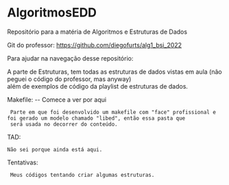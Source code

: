 # AlgoritmosEDD
Repositório para a matéria de Algoritmos e Estruturas de Dados

Git do professor: https://github.com/diegofurts/alg1_bsi_2022

Para ajudar na navegação desse repositório:


  A parte de Estruturas, tem todas as estruturas de dados vistas em aula (não peguei o código do professor, mas anyway) \
  além de exemplos de código da playlist de estruturas de dados.
  
  Makefile:  -- Comece a ver por aqui
    
     Parte em que foi desenvolvido um makefile com "face" profissional e foi gerado um modelo chamado "libed", então essa pasta que
     será usada no decorrer do conteúdo.
   
  TAD: 
    
    Não sei porque ainda está aqui.
  
  Tentativas: 
     
     Meus códigos tentando criar algumas estruturas.
